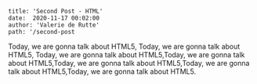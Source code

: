 ```
title: 'Second Post - HTML'
date:  2020-11-17 00:02:00
author: 'Valerie de Rutte'
path: '/second-post
```

Today, we are gonna talk about HTML5, Today, we are gonna talk about HTML5, Today, we are gonna talk about HTML5,Today, we are gonna talk about HTML5,Today, we are gonna talk about HTML5,Today, we are gonna talk about HTML5,Today, we are gonna talk about HTML5.
